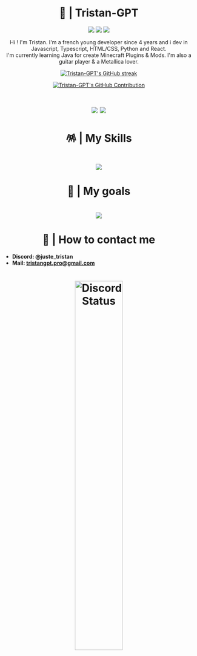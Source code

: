 <h1 align="center">👑 | Tristan-GPT</h1>

<p align="center">
<img src="https://img.shields.io/badge/NodeJS: 18.20.2-grey?style=for-the-badge&logo=node.js">
<img src="https://img.shields.io/badge/Python: 3.12.3-grey?style=for-the-badge&logo=python">
<a href="https://www.discord.com/users/705425854825496656"><img src="https://img.shields.io/badge/My Discord-grey?style=for-the-badge&logo=discord"></a>

<p align="center">
  Hi ! I'm Tristan. I'm a french young developer since 4 years and i dev in Javascript, Typescript, HTML/CSS, Python and React. <br> I'm currently learning Java for create Minecraft Plugins & Mods.
  I'm also a guitar player & a Metallica lover.
</p>

<p align="center">
  <a href="https://github.com/Tristan-GPT">
    <img src="https://github-readme-streak-stats.herokuapp.com/?user=Tristan-GPT&theme=radical&border=7F3FBF&background=0D1117" alt="Tristan-GPT's GitHub streak"/>
  </a>
</p>

<p align="center">
  <a href="https://github.com/Tristan-GPT">
    <img src="https://github-profile-summary-cards.vercel.app/api/cards/profile-details?username=Tristan-GPT&theme=radical" alt="Tristan-GPT's GitHub Contribution"/>
  </a>
</p>

</p>

<h1 align="center">
<img src="https://github-readme-stats.vercel.app/api?username=Tristan-GPT&show_icons=true&theme=radical">
<img src="https://github-readme-stats.vercel.app/api/top-langs/?username=Tristan-GPT&theme=radical">
</h1>

<h1 align="center">🪅 | My Skills</h1>

<h1 align="center"><img src="https://skillicons.dev/icons?i=js,ts,py,html,css,react,bash,codepen,discord,discordjs,docker,express,git,github,gmail,linux,md,mongodb,mysql,nextjs,nodejs,notion,npm,pnpm,postman,sketchup,ubuntu,visualstudio,vscode,vite,windows,yarn&perline=8"></h1>

<h1 align="center">🎯 | My goals</h1>

<h1 align="center"><img src="https://skillicons.dev/icons?i=adonis,androidstudio,angular,arch,arduino,aws,azure,babel,blender,bootstrap,c,cpp,cs,clion,cloudflare,cmake,dart,debian,deno,devto,django,dotnet,electron,elixir,firebase,flask,flutter,gamemakerstudio,gcp,gitlab,go,godot,gulp,haskell,heroku,htmx,java,jest,kali,kotlin,ktor,kubernetes,laravel,lua,nestjs,nextjs,nginx,nuxtjs,obsidian,php,postgres,powershell,prisma,prometheus,sqlite,tailwind,tensorflow,threejs,unity,unreal,vercel,vitest,webpack,workers,&perline=13"></h1>

<h1 align="center">📱 | How to contact me</h1>

+ **Discord: @juste_tristan**
+ **Mail: tristangpt.pro@gmail.com**

<h1 align="center">
<a href="https://discord.com/users/705425854825496656" target="_blank"> 
  <img width="50%" align="center" alt="Discord Status" src="https://lanyard.cnrad.dev/api/705425854825496656?bg=1f1f1f&borderRadius=5px">
</h1>

